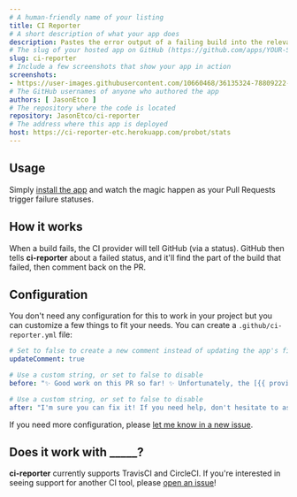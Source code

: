 ```yaml
---
# A human-friendly name of your listing
title: CI Reporter
# A short description of what your app does
description: Pastes the error output of a failing build into the relevant PR.
# The slug of your hosted app on GitHub (https://github.com/apps/YOUR-SLUG)
slug: ci-reporter
# Include a few screenshots that show your app in action
screenshots:
- https://user-images.githubusercontent.com/10660468/36135324-78809222-1058-11e8-99cd-6cc100971066.png
# The GitHub usernames of anyone who authored the app
authors: [ JasonEtco ]
# The repository where the code is located
repository: JasonEtco/ci-reporter
# The address where this app is deployed
host: https://ci-reporter-etc.herokuapp.com/probot/stats
---
```

## Usage

Simply [install the app](https://github.com/apps/ci-reporter) and watch the magic happen as your Pull Requests trigger failure statuses.

## How it works

When a build fails, the CI provider will tell GitHub (via a status). GitHub then tells **ci-reporter** about a failed status, and it'll find the part of the build that failed, then comment back on the PR.



## Configuration

You don't need any configuration for this to work in your project but you can customize a few things to fit your needs. You can create a `.github/ci-reporter.yml` file:

```yml
# Set to false to create a new comment instead of updating the app's first one
updateComment: true

# Use a custom string, or set to false to disable
before: "✨ Good work on this PR so far! ✨ Unfortunately, the [{{ provider }} build]({{ targetUrl }}) is failing as of {{ commit }}. Here's the output:"

# Use a custom string, or set to false to disable
after: "I'm sure you can fix it! If you need help, don't hesitate to ask a maintainer of the project!"
```

If you need more configuration, please [let me know in a new issue](https://github.com/JasonEtco/ci-reporter/issues/new?title=[Config]&body=Can%20you%20please%20add%20the%20___%20config%20option).



## Does it work with _____?

**ci-reporter** currently supports TravisCI and CircleCI. If you're interested in seeing support for another CI tool, please [open an issue](https://github.com/JasonEtco/ci-reporter/issues/new)!
